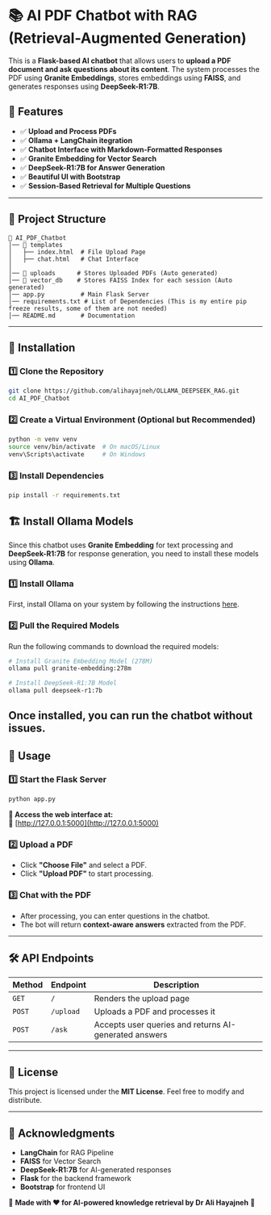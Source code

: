 # 📚 AI PDF Chatbot with RAG (Retrieval-Augmented Generation)

This is a **Flask-based AI chatbot** that allows users to **upload a PDF document and ask questions about its content**. The system processes the PDF using **Granite Embeddings**, stores embeddings using **FAISS**, and generates responses using **DeepSeek-R1:7B**.

## 🚀 Features

- ✅ **Upload and Process PDFs**
- ✅ **Ollama + LangChain itegration**
- ✅ **Chatbot Interface with Markdown-Formatted Responses**
- ✅ **Granite Embedding for Vector Search**
- ✅ **DeepSeek-R1:7B for Answer Generation**
- ✅ **Beautiful UI with Bootstrap**
- ✅ **Session-Based Retrieval for Multiple Questions**

---

## 📂 Project Structure

```
📂 AI_PDF_Chatbot
│── 📁 templates
│   ├── index.html  # File Upload Page
│   ├── chat.html   # Chat Interface
│
│── 📁 uploads      # Stores Uploaded PDFs (Auto generated)
│── 📁 vector_db    # Stores FAISS Index for each session (Auto generated)
│── app.py          # Main Flask Server
│── requirements.txt # List of Dependencies (This is my entire pip freeze results, some of them are not needed)
│── README.md       # Documentation
```

---

## 🔧 Installation

### **1️⃣ Clone the Repository**
```bash
git clone https://github.com/alihayajneh/OLLAMA_DEEPSEEK_RAG.git
cd AI_PDF_Chatbot
```

### **2️⃣ Create a Virtual Environment (Optional but Recommended)**
```bash
python -m venv venv
source venv/bin/activate  # On macOS/Linux
venv\Scripts\activate     # On Windows
```

### **3️⃣ Install Dependencies**
```bash
pip install -r requirements.txt
```

## 🏗️ Install Ollama Models

Since this chatbot uses **Granite Embedding** for text processing and **DeepSeek-R1:7B** for response generation, you need to install these models using **Ollama**.

### **1️⃣ Install Ollama**
First, install Ollama on your system by following the instructions [here](https://ollama.com).

### **2️⃣ Pull the Required Models**
Run the following commands to download the required models:

```bash
# Install Granite Embedding Model (278M)
ollama pull granite-embedding:278m

# Install DeepSeek-R1:7B Model
ollama pull deepseek-r1:7b
```

Once installed, you can run the chatbot without issues.
---

## 🎯 Usage

### **1️⃣ Start the Flask Server**
```bash
python app.py
```
**📌 Access the web interface at:**  
🔗 [http://127.0.0.1:5000](http://127.0.0.1:5000)

### **2️⃣ Upload a PDF**
- Click **"Choose File"** and select a PDF.
- Click **"Upload PDF"** to start processing.

### **3️⃣ Chat with the PDF**
- After processing, you can enter questions in the chatbot.
- The bot will return **context-aware answers** extracted from the PDF.

---

## 🛠️ API Endpoints

| Method | Endpoint      | Description |
|--------|--------------|-------------|
| `GET`  | `/`          | Renders the upload page |
| `POST` | `/upload`    | Uploads a PDF and processes it |
| `POST` | `/ask`       | Accepts user queries and returns AI-generated answers |

---


## 📜 License
This project is licensed under the **MIT License**. Feel free to modify and distribute.

---



## 🌟 Acknowledgments
- **LangChain** for RAG Pipeline
- **FAISS** for Vector Search
- **DeepSeek-R1:7B** for AI-generated responses
- **Flask** for the backend framework
- **Bootstrap** for frontend UI

🔹 **Made with ❤️ for AI-powered knowledge retrieval by Dr Ali Hayajneh** 🚀 

